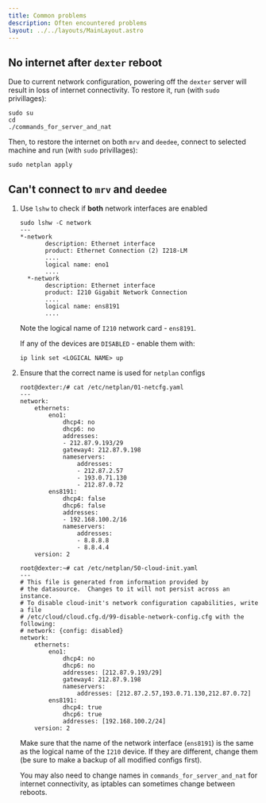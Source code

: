 ```yaml
---
title: Common problems
description: Often encountered problems 
layout: ../../layouts/MainLayout.astro
---
```


## No internet after `dexter` reboot

Due to current network configuration, powering off the `dexter` server will result in loss of internet connectivity. To restore it, run (with `sudo` privillages):

```
sudo su
cd
./commands_for_server_and_nat
```

Then, to restore the internet on both `mrv` and `deedee`, connect to selected machine and run (with `sudo` privillages):
```
sudo netplan apply
```

## Can't connect to `mrv` and `deedee`

1. Use `lshw` to check if **both** network interfaces are enabled
    ```
    sudo lshw -C network
    ---
    *-network
           description: Ethernet interface
           product: Ethernet Connection (2) I218-LM
           ....
           logical name: eno1
           ....
      *-network
           description: Ethernet interface
           product: I210 Gigabit Network Connection
           ....
           logical name: ens8191
           ....
    ```

    Note the logical name of `I210` network card - `ens8191`.

    If any of the devices are `DISABLED` - enable them with:
    ```
    ip link set <LOGICAL NAME> up
    ```

2. Ensure that the correct name is used for `netplan` configs

    ```
    root@dexter:/# cat /etc/netplan/01-netcfg.yaml
    ---
    network:
        ethernets:
            eno1:
                dhcp4: no
                dhcp6: no
                addresses:
                - 212.87.9.193/29
                gateway4: 212.87.9.198
                nameservers:
                    addresses:
                    - 212.87.2.57
                    - 193.0.71.130
                    - 212.87.0.72
            ens8191:
                dhcp4: false
                dhcp6: false
                addresses:
                - 192.168.100.2/16
                nameservers:
                    addresses:
                    - 8.8.8.8
                    - 8.8.4.4
        version: 2
    ```
    ```
    root@dexter:~# cat /etc/netplan/50-cloud-init.yaml
    ---
    # This file is generated from information provided by
    # the datasource.  Changes to it will not persist across an instance.
    # To disable cloud-init's network configuration capabilities, write a file
    # /etc/cloud/cloud.cfg.d/99-disable-network-config.cfg with the following:
    # network: {config: disabled}
    network:
        ethernets:
            eno1:
                dhcp4: no
                dhcp6: no
                addresses: [212.87.9.193/29]
                gateway4: 212.87.9.198
                nameservers:
                    addresses: [212.87.2.57,193.0.71.130,212.87.0.72]
            ens8191:
                dhcp4: true
                dhcp6: true
                addresses: [192.168.100.2/24]
        version: 2
    ```

    Make sure that the name of the network interface (`ens8191`) is the same as the logical name of the `I210` device. If they are different, change them (be sure to make a backup of all modified configs first).

    You may also need to change names in `commands_for_server_and_nat` for internet connectivity, as iptables can sometimes change between reboots.
